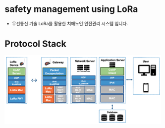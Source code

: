 # safety management using LoRa

- 무선통신 기술 LoRa를 활용한 치매노인 안전관리 시스템 입니다.


# Protocol Stack

![networkStack](./images/networkStack.png)
<br><br>


